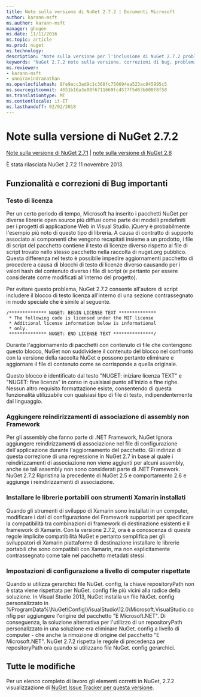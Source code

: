 ```yaml
---
title: Note sulla versione di NuGet 2.7.2 | Documenti Microsoft
author: karann-msft
ms.author: karann-msft
manager: ghogen
ms.date: 11/11/2016
ms.topic: article
ms.prod: nuget
ms.technology: 
description: "Note sulla versione per l'inclusione di NuGet 2.7.2 problemi noti, correzioni di bug, le funzionalità aggiunte e dcr."
keywords: "NuGet 2.7.2 note sulla versione, correzioni di bug, problemi noti, aggiunta di funzionalità, eseguire"
ms.reviewer:
- karann-msft
- unniravindranathan
ms.openlocfilehash: 8fe9acc3ad9c1c368fc750694ea523ac845995c5
ms.sourcegitcommit: 4651b16a3a08f6711669fc4577f5d63b600f8f58
ms.translationtype: MT
ms.contentlocale: it-IT
ms.lasthandoff: 02/02/2018
---
```

# <a name="nuget-272-release-notes"></a>Note sulla versione di NuGet 2.7.2

[Note sulla versione di NuGet 2.7.1](../release-notes/nuget-2.7.1.md) | [note sulla versione di NuGet 2.8](../release-notes/nuget-2.8.md)

È stata rilasciata NuGet 2.7.2 11 novembre 2013.

## <a name="noteworthy-bug-fixes-and-features"></a>Funzionalità e correzioni di Bug importanti

### <a name="license-text"></a>Testo di licenza
Per un certo periodo di tempo, Microsoft ha inserito i pacchetti NuGet per diverse librerie open source più diffusi come parte dei modelli predefiniti per i progetti di applicazione Web in Visual Studio. jQuery è probabilmente l'esempio più noto di questo tipo di libreria. A causa di contratto di supporto associato ai componenti che vengono recapitati insieme a un prodotto, i file di script del pacchetto contiene il testo di licenze diverso rispetto al file di script trovato nello stesso pacchetto nella raccolta di nuget.org pubblico. Questa differenza nel testo è possibile impedire aggiornamenti pacchetto di procedere a causa di blocchi di testo di licenze diverso causando per i valori hash del contenuto diverso i file di script (e pertanto per essere considerate come modificati all'interno del progetto).

Per evitare questo problema, NuGet 2.7.2 consente all'autore di script includere il blocco di testo licenza all'interno di una sezione contrassegnato in modo speciale che è simile al seguente.

    /************** NUGET: BEGIN LICENSE TEXT **************
     * The following code is licensed under the MIT license
     * Additional license information below is informational
     * only.
     ************** NUGET: END LICENSE TEXT ***************/

Durante l'aggiornamento di pacchetti con contenuto di file che contengono questo blocco, NuGet non suddividere il contenuto del blocco nel confronto con la versione della raccolta NuGet e possono pertanto eliminare e aggiornare il file di contenuto come se corrisponde a quella originale.

Questo blocco è identificato dal testo "NUGET: iniziare licenza TEXT" e "NUGET: fine licenza" in corso in qualsiasi punto all'inizio e fine righe.  Nessun altro requisito formattazione esiste, consentendo di questa funzionalità utilizzabile con qualsiasi tipo di file di testo, indipendentemente dal linguaggio.

### <a name="add-binding-redirects-for-non-framework-assemblies"></a>Aggiungere reindirizzamenti di associazione di assembly non Framework
Per gli assembly che fanno parte di .NET Framework, NuGet Ignora aggiungere reindirizzamenti di associazione nel file di configurazione dell'applicazione durante l'aggiornamento del pacchetto. Gli indirizzi di questa correzione di una regressione in NuGet 2.7 in base al quale i reindirizzamenti di associazione non viene aggiunti per alcuni assembly, anche se tali assembly non sono considerati parte di .NET Framework. NuGet 2.7.2 Ripristina la precedente di NuGet 2.5 e comportamento 2.6 e aggiunge i reindirizzamenti di associazione.

### <a name="installing-portable-libraries-with-xamarin-tools-installed"></a>Installare le librerie portabili con strumenti Xamarin installati
Quando gli strumenti di sviluppo di Xamarin sono installati in un computer, modificare i dati di configurazione del Framework supportati per specificare la compatibilità tra combinazioni di framework di destinazione esistenti e il framework di Xamarin. Con la versione 2.7.2, ora è a conoscenza di queste regole implicite compatibilità NuGet e pertanto semplifica per gli sviluppatori di Xamarin piattaforme di destinazione installare le librerie portabili che sono compatibili con Xamarin, ma non esplicitamente contrassegnato come tale nel pacchetto metadati stessi.

### <a name="machine-wide-configuration-settings-honored"></a>Impostazioni di configurazione a livello di computer rispettate
Quando si utilizza gerarchici file NuGet. config, la chiave repositoryPath non è stata viene rispettata per NuGet. config file più vicini alla radice della soluzione. In Visual Studio 2013, NuGet installa un file NuGet. config personalizzato in %ProgramData%\NuGet\Config\VisualStudio\12.0\Microsoft.VisualStudio.config per aggiungere l'origine del pacchetto "E Microsoft.NET". Di conseguenza, la soluzione alternativa per l'utilizzo di un repositoryPath personalizzato in una soluzione era eliminare NuGet. config a livello di computer - che anche la rimozione di origine del pacchetto "E Microsoft.NET". NuGet 2.7.2 rispetta le regole di precedenza per repositoryPath ora quando si utilizzano file NuGet. config gerarchici.

## <a name="all-changes"></a>Tutte le modifiche
Per un elenco completo di lavoro gli elementi corretti in NuGet, 2.7.2 visualizzazione di [NuGet Issue Tracker per questa versione](https://nuget.codeplex.com/workitem/list/advanced?keyword=&status=All&type=All&priority=All&release=NuGet%202.7.2&assignedTo=All&component=All&sortField=LastUpdatedDate&sortDirection=Descending&page=0&reasonClosed=Fixed).
